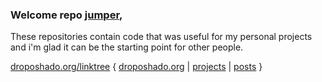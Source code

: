 ### Welcome repo [jumper](https://en.wikipedia.org/wiki/Jumper_(2008_film)),

These repositories contain code that was useful
for my personal projects and i'm glad it can be the starting point for
other people.

 [droposhado.org/linktree](https://droposhado.org/linktree) {  [droposhado.org](https://droposhado.org) | [projects](https://droposhado.org/projects) | [posts](https://droposhado.org/posts) }

